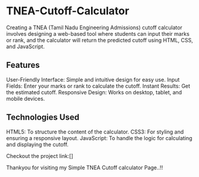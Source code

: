 # TNEA-Cutoff-Calculator
Creating a TNEA (Tamil Nadu Engineering Admissions) cutoff calculator involves designing a web-based tool where students can input their marks or rank, and the calculator will return the predicted cutoff  using HTML, CSS, and JavaScript.


## Features
User-Friendly Interface: Simple and intuitive design for easy use.
Input Fields: Enter your marks or rank to calculate the cutoff.
Instant Results: Get the estimated cutoff.
Responsive Design: Works on desktop, tablet, and mobile devices.

## Technologies Used
HTML5: To structure the content of the calculator.
CSS3: For styling and ensuring a responsive layout.
JavaScript: To handle the logic for calculating and displaying the cutoff.

Checkout the project link:[]

Thankyou for visiting my Simple TNEA Cutoff calculator Page..!!
